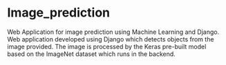 # Image_prediction
Web Application for image prediction using Machine Learning and Django.
Web application developed using Django which detects objects from
the image provided. The image is processed by the Keras pre-built
model based on the ImageNet dataset which runs in the backend.
